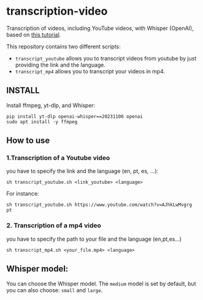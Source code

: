 # transcription-video

Transcription of videos, including YouTube videos, with Whisper (OpenAI), based on [this tutorial](https://colab.research.google.com/drive/18DOphWmaXtF9Xz591WQ6_Llyekb6k8I3?usp=sharing&s=03).

This repository contains two different scripts:

* `transcript_youtube` allows you to transcript videos from youtube by just providing the link and the language.
* `transcript_mp4` allows you to transcript your videos in mp4.


## INSTALL

Install ffmpeg,  yt-dlp, and Whisper:

```
pip install yt-dlp openai-whisper==20231106 openai
sudo apt install -y ffmpeg
```

## How to use

### 1.Transcription of a Youtube video

you have to specify the link and the language (en, pt, es, ...):

```
sh transcript_youtube.sh <link_youtube> <language>
```

For instance:

```
sh transcript_youtube.sh https://www.youtube.com/watch?v=AJhkLwMvgrg pt
```

### 2. Transcription of a mp4 video

you have to specify the path to your file and the language (en,pt,es...)
```
sh transcript_mp4.sh <your_file.mp4> <language>
```

## Whisper model:

You can choose the Whisper model. The `medium` model is set by default, but you can also choose: `small` and `large`.

